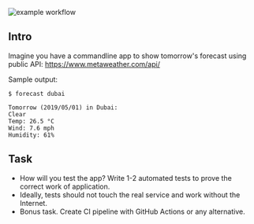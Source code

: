 ![example workflow](https://github.com/a-hramovich//forecast-qa-test/actions/workflows/test_before_merge.yaml/badge.svg)


## Intro 
Imagine you have a commandline app to show tomorrow's forecast using public API: https://www.metaweather.com/api/

Sample output:
```
$ forecast dubai

Tomorrow (2019/05/01) in Dubai:
Clear
Temp: 26.5 °C
Wind: 7.6 mph
Humidity: 61%
```

## Task
* How will you test the app? Write 1-2 automated tests to prove the correct work of application.
* Ideally, tests should not touch the real service and work without the Internet.
* Bonus task. Create CI pipeline with GitHub Actions or any alternative.
